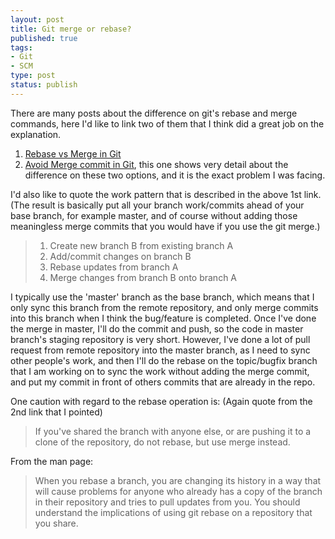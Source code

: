 ```yaml
--- 
layout: post
title: Git merge or rebase?
published: true
tags: 
- Git
- SCM
type: post
status: publish
---
```

There are many posts about the difference on git's rebase and merge commands, here I'd like to link two of them that I think did a great job on the explanation.

1. [Rebase vs Merge in Git](http://gitguru.com/2009/02/03/rebase-v-merge-in-git/)
2. [Avoid Merge commit in Git](http://www.kerrybuckley.org/2008/06/18/avoiding-merge-commits-in-git/), this one shows very detail about the difference on these two options, and it is the exact problem I was facing.

I'd also like to quote the work pattern that is described in the above 1st link. (The result is basically put all your branch work/commits ahead of your base branch, for example master, and of course without adding those meaningless merge commits that you would have if you use the git merge.)

> 1. Create new branch B from existing branch A
> 2. Add/commit changes on branch B
> 3. Rebase updates from branch A
> 4. Merge changes from branch B onto branch A


I typically use the 'master' branch as the base branch, which means that I only sync this branch from the remote repository, and only merge commits into this branch when I think the bug/feature is completed. Once I've  done the merge in master, I'll do the commit and push, so the code in master branch's staging repository is very short. However, I've done a lot of pull request from remote repository into the master branch, as I need to sync other people's work, and then I'll do the rebase on the topic/bugfix branch that I am working on to sync the work without adding the merge commit, and put my commit in front of others commits that are already in the repo.

One caution with regard to the rebase operation is: (Again quote from the 2nd link that I pointed)
> If you've shared the branch with anyone else, or are pushing it to a clone of the repository, do not rebase, but use merge instead. 

From the man page:
> When you rebase a branch, you are changing its history in a way that will cause problems for anyone who already has a copy of the branch in their repository and tries to pull updates from you. You should understand the implications of using git rebase on a repository that you share.

